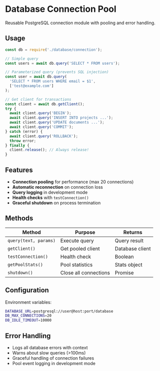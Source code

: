 # Database Connection Pool

Reusable PostgreSQL connection module with pooling and error handling.

## Usage

```javascript
const db = require('./database/connection');

// Simple query
const users = await db.query('SELECT * FROM users');

// Parameterized query (prevents SQL injection)
const user = await db.query(
  'SELECT * FROM users WHERE email = $1',
  ['test@example.com']
);

// Get client for transactions
const client = await db.getClient();
try {
  await client.query('BEGIN');
  await client.query('INSERT INTO projects ...');
  await client.query('UPDATE documents ...');
  await client.query('COMMIT');
} catch (error) {
  await client.query('ROLLBACK');
  throw error;
} finally {
  client.release(); // Always release!
}
```

## Features

- **Connection pooling** for performance (max 20 connections)
- **Automatic reconnection** on connection loss
- **Query logging** in development mode
- **Health checks** with `testConnection()`
- **Graceful shutdown** on process termination

## Methods

| Method | Purpose | Returns |
|--------|---------|---------|
| `query(text, params)` | Execute query | Query result |
| `getClient()` | Get pooled client | Database client |
| `testConnection()` | Health check | Boolean |
| `getPoolStats()` | Pool statistics | Stats object |
| `shutdown()` | Close all connections | Promise |

## Configuration

Environment variables:
```bash
DATABASE_URL=postgresql://user@host:port/database
DB_MAX_CONNECTIONS=20
DB_IDLE_TIMEOUT=10000
```

## Error Handling

- Logs all database errors with context
- Warns about slow queries (>100ms)
- Graceful handling of connection failures
- Pool event logging in development mode